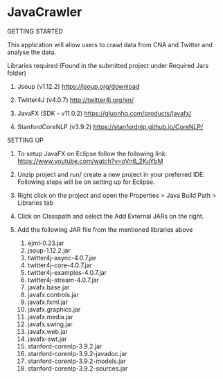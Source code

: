 # JavaCrawler

GETTING STARTED

 This application will allow users to crawl data from CNA and Twitter and analyse the data.

  Libraries required (Found in the submitted project under Required Jars folder)

  1. Jsoup (v1.12.2)
    https://jsoup.org/download

  2. Twitter4J (v4.0.7)
    http://twitter4j.org/en/

  3. JavaFX (SDK - v11.0.2)
    https://gluonhq.com/products/javafx/

  4. StanfordCoreNLP (v3.9.2)
     https://stanfordnlp.github.io/CoreNLP/

SETTING UP
  1. To setup JavaFX on Eclipse follow the following link:
    https://www.youtube.com/watch?v=oVn6_2KuYbM
    
  2. Unzip project and run/ create a new project in your preferred IDE. Following steps will be on setting up for Eclipse.
  
  3. Right click on the project and open the Properties > Java Build Path > Libraries tab
  
  4. Click on Classpath and select the Add External JARs on the right.
  
  5. Add the following JAR file from the mentioned libraries above
     1. ejml-0.23.jar
     2. jsoup-1.12.2.jar
     3. twitter4j-async-4.0.7.jar
     4. twitter4j-core-4.0.7.jar
     5. twitter4j-examples-4.0.7.jar
     6. twitter4j-stream-4.0.7.jar
     7. javafx.base.jar
     8. javafx.controls.jar
     9. javafx.fxml.jar
     10. javafx.graphics.jar
     11. javafx.media.jar
     12. javafx.swing.jar
     13. javafx.web.jar
     14. javafx-swt.jar
     15. stanford-corenlp-3.9.2.jar
     16. stanford-corenlp-3.9.2-javadoc.jar
     17. stanford-corenlp-3.9.2-models.jar
     18. stanford-corenlp-3.9.2-sources.jar
     
    
